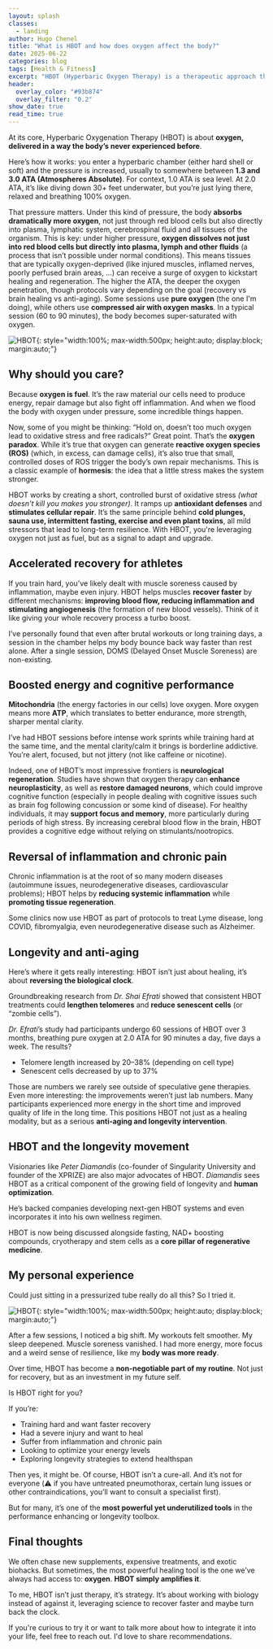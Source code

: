 ```yaml
---
layout: splash
classes:
  - landing
author: Hugo Chenel
title: "What is HBOT and how does oxygen affect the body?"
date: 2025-06-22
categories: blog
tags: [Health & Fitness]
excerpt: "HBOT (Hyperbaric Oxygen Therapy) is a therapeutic approach that uses pressurized oxygen to enhance the body’s natural healing processes."
header:
  overlay_color: "#93b874"
  overlay_filter: "0.2"
show_date: true
read_time: true
---
```



At its core, Hyperbaric Oxygenation Therapy (HBOT) is about **oxygen, delivered in a way the body’s never experienced before**.

Here’s how it works: you enter a hyperbaric chamber (either hard shell or soft) and the pressure is increased, usually to somewhere between **1.3 and 3.0 ATA (Atmospheres Absolute)**. For context, 1.0 ATA is sea level. At 2.0 ATA, it’s like diving down 30+ feet underwater, but you’re just lying there, relaxed and breathing 100% oxygen.

That pressure matters. Under this kind of pressure, the body **absorbs dramatically more oxygen**, not just through red blood cells but also directly into plasma, lymphatic system, cerebrospinal fluid and all tissues of the organism. This is key: under higher pressure, **oxygen dissolves not just into red blood cells but directly into plasma, lymph and other fluids** (a process that isn’t possible under normal conditions). This means tissues that are typically oxygen-deprived (like injured muscles, inflamed nerves, poorly perfused brain areas, …) can receive a surge of oxygen to kickstart healing and regeneration. The higher the ATA, the deeper the oxygen penetration, though protocols vary depending on the goal (recovery vs brain healing vs anti-aging). Some sessions use **pure oxygen** (the one I'm doing), while others use **compressed air with oxygen masks**. In a typical session (60 to 90 minutes), the body becomes super-saturated with oxygen.

![HBOT](/assets/images/blog/What-is-HBOT/HBOT1.jpg){: style="width:100%; max-width:500px; height:auto; display:block; margin:auto;"}

## Why should you care?

Because **oxygen is fuel**. It’s the raw material our cells need to produce energy, repair damage but also fight off inflammation. And when we flood the body with oxygen under pressure, some incredible things happen.

Now, some of you might be thinking: “Hold on, doesn’t too much oxygen lead to oxidative stress and free radicals?” Great point. That’s the **oxygen paradox**. While it’s true that oxygen can generate **reactive oxygen species (ROS)** (which, in excess, can damage cells), it’s also true that small, controlled doses of ROS trigger the body’s own repair mechanisms. This is a classic example of **hormesis**: the idea that a little stress makes the system stronger.

HBOT works by creating a short, controlled burst of oxidative stress *(what doesn't kill you makes you stronger)*. It ramps up **antioxidant defenses** and **stimulates cellular repair**. It’s the same principle behind **cold plunges, sauna use, intermittent fasting, exercise and even plant toxins**, all mild stressors that lead to long-term resilience. With HBOT, you're leveraging oxygen not just as fuel, but as a signal to adapt and upgrade.

## Accelerated recovery for athletes

If you train hard, you’ve likely dealt with muscle soreness caused by inflammation, maybe even injury. HBOT helps muscles **recover faster** by different mechanisms: **improving blood flow, reducing inflammation and stimulating angiogenesis** (the formation of new blood vessels). Think of it like giving your whole recovery process a turbo boost.

I’ve personally found that even after brutal workouts or long training days, a session in the chamber helps my body bounce back way faster than rest alone. After a single session, DOMS (Delayed Onset Muscle Soreness) are non-existing.

## Boosted energy and cognitive performance

**Mitochondria** (the energy factories in our cells) love oxygen. More oxygen means more **ATP**, which translates to better endurance, more strength, sharper mental clarity.

I’ve had HBOT sessions before intense work sprints while training hard at the same time, and the mental clarity/calm it brings is borderline addictive. You’re alert, focused, but not jittery (not like caffeine or nicotine).

Indeed, one of HBOT’s most impressive frontiers is **neurological regeneration**. Studies have shown that oxygen therapy can **enhance neuroplasticity**, as well as **restore damaged neurons**, which could improve cognitive function (especially in people dealing with cognitive issues such as brain fog following concussion or some kind of disease). For healthy individuals, it may **support focus and memory**, more particularly during periods of high stress. By increasing cerebral blood flow in the brain, HBOT provides a cognitive edge without relying on stimulants/nootropics.

## Reversal of inflammation and chronic pain

Chronic inflammation is at the root of so many modern diseases (autoimmune issues, neurodegenerative diseases, cardiovascular problems); HBOT helps by **reducing systemic inflammation** while **promoting tissue regeneration**.

Some clinics now use HBOT as part of protocols to treat Lyme disease, long COVID, fibromyalgia, even neurodegenerative disease such as Alzheimer.

## Longevity and anti-aging

Here’s where it gets really interesting: HBOT isn’t just about healing, it’s about **reversing the biological clock**.

Groundbreaking research from *Dr. Shai Efrati* showed that consistent HBOT treatments could **lengthen telomeres** and **reduce senescent cells** (or “zombie cells”).

*Dr. Efrati*’s study had participants undergo 60 sessions of HBOT over 3 months, breathing pure oxygen at 2.0 ATA for 90 minutes a day, five days a week. The results?
- Telomere length increased by 20–38% (depending on cell type)
- Senescent cells decreased by up to 37%


Those are numbers we rarely see outside of speculative gene therapies. Even more interesting: the improvements weren’t just lab numbers. Many participants experienced more energy in the short time and improved quality of life in the long time. This positions HBOT not just as a healing modality, but as a serious **anti-aging and longevity intervention**.


## HBOT and the longevity movement

Visionaries like *Peter Diamandis* (co-founder of Singularity University and founder of the XPRIZE) are also major advocates of HBOT. *Diamandis* sees HBOT as a critical component of the growing field of longevity and **human optimization**.

He’s backed companies developing next-gen HBOT systems and even incorporates it into his own wellness regimen.

HBOT is now being discussed alongside fasting, NAD+ boosting compounds, cryotherapy and stem cells as a **core pillar of regenerative medicine**.

## My personal experience

Could just sitting in a pressurized tube really do all this? So I tried it.

![HBOT](/assets/images/blog/What-is-HBOT/HBOT2.jpg){: style="width:100%; max-width:500px; height:auto; display:block; margin:auto;"}

After a few sessions, I noticed a big shift. My workouts felt smoother. My sleep deepened. Muscle soreness vanished. I had more energy, more focus and a weird sense of resilience, like my **body was more ready**.

Over time, HBOT has become a **non-negotiable part of my routine**. Not just for recovery, but as an investment in my future self.

Is HBOT right for you?

If you’re:
- Training hard and want faster recovery
- Had a severe injury and want to heal
- Suffer from inflammation and chronic pain
- Looking to optimize your energy levels
- Exploring longevity strategies to extend healthspan

Then yes, it might be. Of course, HBOT isn’t a cure-all. And it’s not for everyone (⚠️ if you have untreated pneumothorax, certain lung issues or other contraindications, you’ll want to consult a specialist first).

But for many, it’s one of the **most powerful yet underutilized tools** in the performance enhancing or longevity toolbox.

## Final thoughts

We often chase new supplements, expensive treatments, and exotic biohacks. But sometimes, the most powerful healing tool is the one we’ve always had access to: **oxygen**. **HBOT simply amplifies it**.

To me, HBOT isn’t just therapy, it’s strategy. It’s about working with biology instead of against it, leveraging science to recover faster and maybe turn back the clock.

If you're curious to try it or want to talk more about how to integrate it into your life, feel free to reach out. I'd love to share recommendations.
